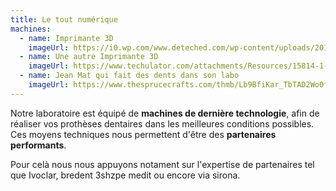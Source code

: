 ```yaml
---
title: Le tout numérique
machines:
  - name: Imprimante 3D
    imageUrl: https://i0.wp.com/www.deteched.com/wp-content/uploads/2017/04/3D-Printer-Edit2.jpg?fit=4333%2C2913
  - name: Une autre Imprimante 3D
    imageUrl: https://www.techulator.com/attachments/Resources/15814-1-Altem-3D-dental-printers.jpg
  - name: Jean Mat qui fait des dents dans son labo
    imageUrl: https://www.thesprucecrafts.com/thmb/Lb9BfiKar_TbTAD2Wo0f2qcTD04=/2121x1414/filters:fill(auto,1)/GettyImages-597273345-5c82389946e0fb0001431956.jpg
---
```

Notre laboratoire est équipé de **machines de dernière technologie**, afin de réaliser vos prothèses dentaires dans les meilleures conditions possibles. Ces moyens techniques nous permettent d'être des **partenaires performants**.

Pour celà nous nous appuyons notament sur l'expertise de partenaires tel que Ivoclar, bredent 3shzpe medit ou encore via sirona.